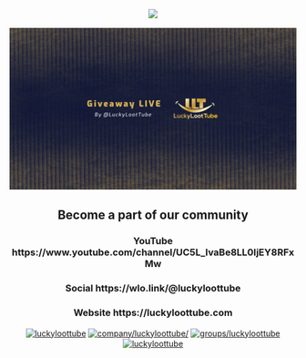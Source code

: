 <p align="center">
  <img src="https://readme-typing-svg.herokuapp.com?color=F70000&lines=LuckyLootTube+-+Digital+Philanthropy%E2%9D%A4%EF%B8%8F">
</p>
<p align="center"> <img src="LLT-Banner.png" /> </p>
<h2 align="center">Become a part of our community</h2>

<div align="center">

<h3 align="center">YouTube https://www.youtube.com/channel/UC5L_lvaBe8LL0IjEY8RFxMw</h3>

<h3 align="center">Social https://wlo.link/@luckyloottube</h3>

<h3 align="center">Website https://luckyloottube.com</h3>

</div>

<p align="center">
<a href="https://twitter.com/luckyloottube" target="blank"><img align="center" src="https://raw.githubusercontent.com/rahuldkjain/github-profile-readme-generator/master/src/images/icons/Social/twitter.svg" alt="luckyloottube" height="30" width="40" /></a>
<a href="https://linkedin.com/in/company/luckyloottube/" target="blank"><img align="center" src="https://raw.githubusercontent.com/rahuldkjain/github-profile-readme-generator/master/src/images/icons/Social/linked-in-alt.svg" alt="company/luckyloottube/" height="30" width="40" /></a>
<a href="https://fb.com/groups/luckyloottube" target="blank"><img align="center" src="https://raw.githubusercontent.com/rahuldkjain/github-profile-readme-generator/master/src/images/icons/Social/facebook.svg" alt="groups/luckyloottube" height="30" width="40" /></a>
<a href="https://instagram.com/luckyloottube" target="blank"><img align="center" src="https://raw.githubusercontent.com/rahuldkjain/github-profile-readme-generator/master/src/images/icons/Social/instagram.svg" alt="luckyloottube" height="30" width="40" /></a>
</p>

